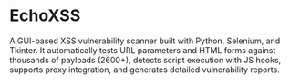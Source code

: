 # EchoXSS
A GUI-based XSS vulnerability scanner built with Python, Selenium, and Tkinter. It automatically tests URL parameters and HTML forms against thousands of payloads (2600+), detects script execution with JS hooks, supports proxy integration, and generates detailed vulnerability reports. 
